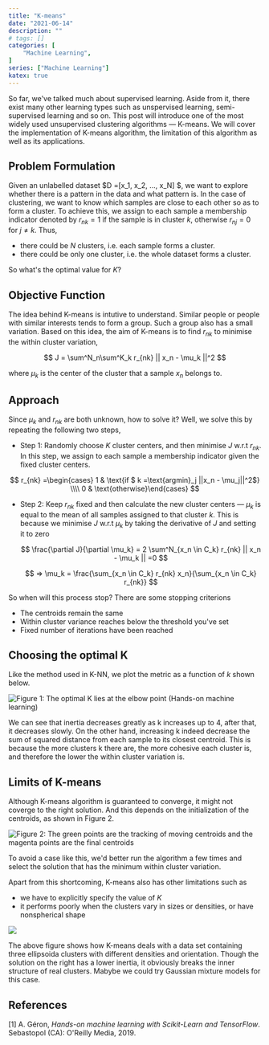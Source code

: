 ```yaml
---
title: "K-means"
date: "2021-06-14"
description: ""
# tags: []
categories: [
    "Machine Learning",
]
series: ["Machine Learning"]
katex: true
---
```




So far, we've talked much about supervised learning. Aside from it, there exist many other learning types such as unspervised learning, semi-supervised learning and so on. This post will introduce one of the most widely used unsupervised clustering algorithms — K-means. We will cover the implementation of K-means algorithm, the limitation of this algorithm as well as its applications.



<!--more-->



## Problem Formulation



Given an unlabelled dataset $D =[x_1, x_2, ..., x_N] $, we want to explore whether there is a pattern in the data and what pattern is. In the case of clustering, we want to know which samples are close to each other so as to form a cluster. To achieve this, we assign to each sample a membership indicator denoted by  $r_{nk}=1$ if the sample is in cluster $k$, otherwise $r_{nj}=0$ for $j \ne k$. Thus, 

- there could be $N$ clusters, i.e. each sample forms a cluster. 
- there could be only one cluster, i.e. the whole dataset forms a cluster.

So what's the optimal value for $K$? 



## Objective Function



The idea behind K-means is intutive to understand. Similar people or people with similar interests tends to form a group. Such a group also has a small variation. Based on this idea, the aim of K-means is to find $r_{nk}$ to minimise the within cluster variation,


$$
J = \sum^N_n\sum^K_k r_{nk} || x_n - \mu_k ||^2
$$


where $\mu_k$ is the center of the cluster that a sample $x_n$ belongs to.



## Approach



Since  $\mu_k$ and $r_{nk}$ are both unknown, how to solve it? Well, we solve this by repeating the following two steps,

- Step 1: Randomly choose $K$ cluster centers, and then minimise $J$ w.r.t $r_{nk}$. In this step, we assign to each sample a membership indicator given the fixed cluster centers.


$$
r_{nk} =\begin{cases} 1 & \text{if $ k =\text{argmin}_j ||x_n - \mu_j||^2$} \\\\ 0 & \text{otherwise}\end{cases}
$$


- Step 2: Keep $r_{nk}$ fixed and then calculate the new cluster centers — $\mu_k$ is equal to the mean of all samples assigned to that cluster $k$. This is because we minimise $J$ w.r.t $\mu_k$ by taking the derivative of $J$ and setting it to zero

  
  $$
  \frac{\partial J}{\partial \mu_k} = 2 \sum^N_{x_n \in C_k}  r_{nk} || x_n - \mu_k || =0
  $$
  
  $$
  => \mu_k = \frac{\sum_{x_n \in C_k} r_{nk} x_n}{\sum_{x_n \in C_k} r_{nk}}
  $$
  

So when will this process stop? There are some stopping criterions

- The centroids remain the same
- Within cluster variance reaches below the threshold you've set
- Fixed number of iterations have been reached



## Choosing the optimal K



Like the method used in K-NN, we plot the metric as a function of $k$ shown below.



![](/blog/post/images/kmeans-k.png#full "Figure 1: The optimal K lies at the elbow point (Hands-on machine learning)")



We can see that inertia decreases greatly as k increases up to 4, after that, it decreases slowly. On the other hand, increasing k indeed decrease the sum of squared distance from each sample to its closest centroid. This is because the more clusters k there are, the more cohesive each cluster is, and therefore the lower the within cluster variation is.



## Limits of K-means

Although K-means algorithm is guaranteed to converge, it might not coverge to the right solution. And this depends on the initialization of the centroids, as shown in Figure 2.



![](/blog/post/images/k-means.png#full "Figure 2: The green points are the tracking of moving centroids and the magenta points are the final centroids")



To avoid a case like this, we'd better run the algorithm a few times and select the solution that has the minimum within cluster variation.

Apart from this shortcoming, K-means also has other limitations such as

- we have to explicitly specify the value of $K$
- it performs poorly when the clusters vary in sizes or densities, or have nonspherical shape



![](/blog/post/images/kmeans-failure.png#full)



The above figure shows how K-means deals with a data set containing three ellipsoida clusters with different densities and orientation. Though the solution on the right has a lower inertia, it obviously breaks the inner structure of real clusters. Mabybe we could try Gaussian mixture models for this case.



## References

[1] A. Géron, *Hands-on machine learning with Scikit-Learn and TensorFlow*. Sebastopol (CA): O'Reilly Media, 2019.

